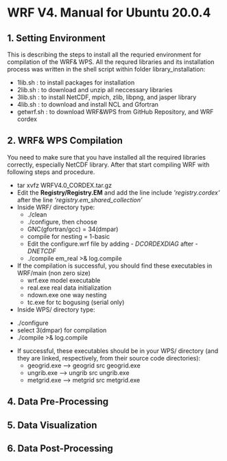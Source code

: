 # WRF V4. Manual for Ubuntu 20.0.4

## 1. Setting Environment
This is describing the steps to install all the requried environment for compilation of the WRF& WPS.
All the requred libraries and its installation process was written in the shell script within folder library_installation:
* 1lib.sh : to install packages for installation
* 2lib.sh : to download and unzip all neccessary libraries
* 3lib.sh : to install NetCDF, mpich, zlib, libpng, and jasper library
* 4lib.sh : to download and install NCL and Gfortran
* getwrf.sh : to download WRF&WPS from GitHub Repository, and WRF cordex

## 2. WRF& WPS Compilation
You need to make sure that you have installed all the required libraries correctly, especially NetCDF library.
After that start compiling WRF with following steps and procedure.
* tar xvfz WRFV4.0_CORDEX.tar.gz
* Edit the **Registry/Registry.EM** and add the line include *'registry.cordex'* after the line *‘registry.em_shared_collection’*
* Inside WRF/ directory type: 
  - ./clean
  - ./configure, then choose
  - GNC(gfortran/gcc) = 34(dmpar)
  - compile for nesting = 1-basic
  - Edit the configure.wrf file by adding *- DCORDEXDIAG* after *- DNETCDF*
  - ./compile em_real >& log.compile
* If the compilation is successful, you should find these executables in WRF/main (non zero size)
  -  wrf.exe model executable
  -  real.exe real data initialization
  -  ndown.exe one way nesting
  -  tc.exe for tc bogusing (serial only)
 * Inside WPS/ directory type: 
  -  ./configure
  -  select 3(dmpar) for compilation
  -  ./compile >& log.compile
* If successful, these executables should be in your WPS/ directory (and they are linked, respectively, from their source code directories):
  -  geogrid.exe --> geogrid src geogrid.exe
  -  ungrib.exe --> ungrib src ungrib.exe
  -  metgrid.exe --> metgrid src metgrid.exe

## 4. Data Pre-Processing

## 5. Data Visualization

## 6. Data Post-Processing

